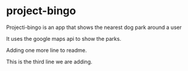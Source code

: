 # project-bingo
Projecti-bingo is an app that shows the nearest dog park around a user

It uses the google maps api to show the parks.

Adding one more line to readme.

This is the third line we are adding.